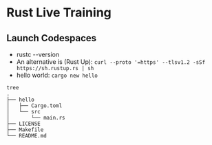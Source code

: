 # Rust Live Training

## Launch Codespaces

* rustc --version
* An alternative is (Rust Up): `curl --proto '=https' --tlsv1.2 -sSf https://sh.rustup.rs | sh`
* hello world: `cargo new hello`

```
tree
.
├── hello
│   ├── Cargo.toml
│   └── src
│       └── main.rs
├── LICENSE
├── Makefile
└── README.md

```